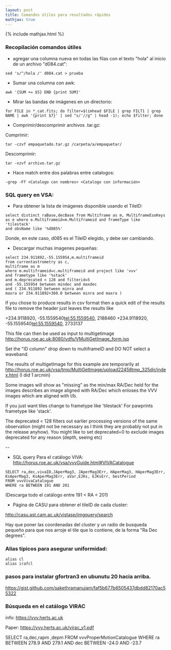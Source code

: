 ```yaml
---
layout: post
title: Comandos útiles para resultados rápidos
mathjax: true
---
```

{% include mathjax.html %} 

### Recopilación comandos útiles 

* agregar una columna nueva en todas las filas con el texto "hola" al inicio de un archivo "d084.cat":
```
sed 's/^/hola /' d084.cat > prueba
```
* Sumar una columna con awk:
```
awk '{SUM += $5} END {print SUM}'
```
* Mirar las bandas de imágenes en un directorio:
```
for FILE in *_cat.fits; do filter=$(imhead $FILE | grep FILT1 | grep NAME | awk '{print $7}' | sed "s/'//g" | head -1); echo $filter; done
```

* Comprimir/descomprimir archivos .tar.gz:

Comprimir: 
```
tar -czvf empaquetado.tar.gz /carpeta/a/empaquetar/
```
Descomprimir: 
```
tar -xzvf archivo.tar.gz
```
* Hace match entre dos palabras entre catalogos:
```
-grep -Ff <Catalogo con nombres> <Catalogo con información>
```

### SQL query en VSA:

* Para obtener la lista de imágenes disponible usando el TileID:
```
select distinct raBase,decBase from Multiframe as m, MultiframeEsoKeys
as e where e.Multiframeid=m.Multiframeid and frameType like 'tilestack'
and obsName like '%d085%'
```
Donde, en este caso, d085 es el TileID elegido, y debe ser cambiando.

* Descargar muchas imagenes pequeñas:
```
select 234.911892,-55.155954,m.multiframeid
from currentastrometry as c,
multiframe as m
where m.multiframeid=c.multiframeid and project like 'vvv'
and frametype like '%stack'
and m.deprecated < 128 and filterid=5
and -55.155954 between mindec and maxdec
and ( 234.911892 between minra and
maxra or 234.911892+360.0 between minra and maxra )
```

If you chose to produce results in csv format then a quick edit of the
results file to remove the header just leaves the results like

   +234.9118920, -55.1559540<tel:55.1559540>, 2188460
   +234.9118920, -55.1559540<tel:55.1559540>, 2733137


This file can then be used as input to multigetimage
http://horus.roe.ac.uk:8080/vdfs/VMultiGetImage_form.jsp

Set the "ID column" drop down to multiframeID and DO NOT select a waveband.

The results of multigetImage for this example are temporarily at
http://horus.roe.ac.uk/vsa/tmp/MultiGetImage/upload22458tmp_325dir/index.html
(I did 1 arcmin)

Some images will show as "missing" as the min/max RA/Dec held for the images describes an image aligned with RA/Dec which enloses the VVV images which are aligned with l/b.

If you just want tiles change to frametype like 'tilestack'
For pawprints frametype like 'stack'.

The deprecated < 128 filters out earlier processing versions of the same observation (might not be necessary as I think they are probably not put in the release anyhow). You might like to set deprecated=0 to exclude images deprecated for any reason (depth, seeing etc)

--

* SQL query Para el catálogo VIVA: http://horus.roe.ac.uk/vsa/vvvGuide.html#VIVACatalogue
```
SELECT ra,dec,vivaID,JAperMag3, JAperMag3Err, HAperMag3, HAperMag3Err, KsAperMag3, KsAperMag3Err, aVar,EJKs, EJKsErr, bestPeriod
FROM vvvVivaCatalogue
WHERE ra BETWEEN 191 AND 201
```
(Descarga todo el catálogo entre 191 < RA < 201)

* Página de CASU para obtener el tileID de cada cluster:

http://casu.ast.cam.ac.uk/vistasp/imgquery/search

Hay que poner las coordenadas del cluster y un radio de busqueda pequeño para que nos arroje el tile que lo contiene, de la forma "Ra Dec degrees".

### Alias típicos para asegurar uniformidad:

```
alias cl
alias irafcl
```

### pasos para instalar gfortran3 en ubunutu 20 hacia arriba.
https://gist.github.com/sakethramanujam/faf5b677b6505437dbdd82170ac55322


### Búsqueda en el catálogo VIRAC

info: https://vvv.herts.ac.uk

Paper: https://vvv.herts.ac.uk/virac_v1.pdf

SELECT ra,dec,rapm ,depm FROM vvvProperMotionCatalogue
WHERE ra BETWEEN 278.9 AND 279.1 AND dec BETWEEN -24.0 AND -23.7 

